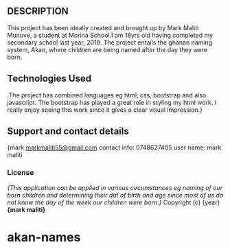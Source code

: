 ## DESCRIPTION
This project has been ideally created and brought up by Mark Maliti Munuve, a student at Morina School.I am 18yrs old having completed my secondary school last year, 2019.
The project entails the ghanan naming system, Akan, where children are being named after the day they were born.
## Technologies Used
.The project has combined languages eg html, css, bootstrap and also javascript. The bootstrap has played a great role in styling my html work. I really enjoy seeing this work since it gives a clear visual impression.}
## Support and contact details
{mark
  markmaliti55@gmail.com
  contact info: 0748627405
  user name: mark maliti
### License
*{This application can be applied in various circumstances eg naming of our born children and determining their dat of birth and age since most of us do not know the day of the week our children were born.}*
Copyright (c) {year} **{mark maliti}**
# akan-names
